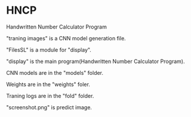 # HNCP 
Handwritten Number Calculator Program 


"traning images" is a CNN model generation file.

"FilesSL" is a module for "display".

"display" is the main program(Handwritten Number Calculator Program).


CNN models are in the "models" folder.

Weights are in the "weights" foler.

Traning logs are in the "fold" folder. 


"screenshot.png" is predict image. 
